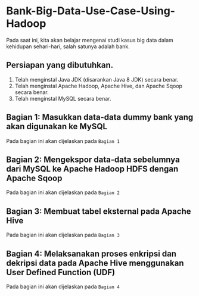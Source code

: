 # Bank-Big-Data-Use-Case-Using-Hadoop
Pada saat ini, kita akan belajar mengenai studi kasus big data dalam kehidupan sehari-hari, salah satunya adalah bank.
## Persiapan yang dibutuhkan.
1. Telah menginstal Java JDK (disarankan Java 8 JDK) secara benar.
2. Telah menginstal Apache Hadoop, Apache Hive, dan Apache Sqoop secara benar.
3. Telah menginstal MySQL secara benar.
## Bagian 1: Masukkan data-data dummy bank yang akan digunakan ke MySQL
Pada bagian ini akan dijelaskan pada ```Bagian 1```
## Bagian 2: Mengekspor data-data sebelumnya dari MySQL ke Apache Hadoop HDFS dengan Apache Sqoop
Pada bagian ini akan dijelaskan pada ```Bagian 2```
## Bagian 3: Membuat tabel eksternal pada Apache Hive
Pada bagian ini akan dijelaskan pada ```Bagian 3```
## Bagian 4: Melaksanakan proses enkripsi dan dekripsi data pada Apache Hive menggunakan User Defined Function (UDF) 
Pada bagian ini akan dijelaskan pada ```Bagian 4```
